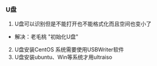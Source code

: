 ### U盘

1. U盘可以识别但是不能打开也不能格式化而且空间也变小了
  - 解决：老毛桃 "初始化U盘"
2. U盘安装CentOS 系统需要使用USBWriter软件
3. U盘安装ubuntu、Win等系统才用ultraiso
